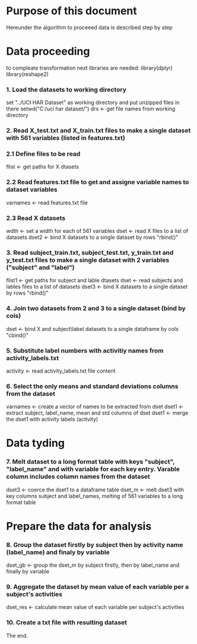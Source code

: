 # Purpose of this document
Hereunder the algorithm to proceeed data is described step by step

# Data proceeding
to compleate transformation next libraries are needed:
library(dplyr)
library(reshape2)
### 1. Load the datasets to working directory
set "../UCI HAR Dataset" as working directory and put unzipped files in there
setwd("C:/uci har dataset/")
drs <- get file names from working directory
### 2. Read X_test.txt and X_train.txt files to make a single dataset with 561 variables (listed in features.txt)
### 2.1 Define files to be read
flist <- get paths for X dtasets
### 2.2 Read features.txt file to get and assigne variable names to dataset variables
varnames <- read features.txt file
### 2.3 Read X datasets
wdth <- set a width for each of 561 variables
dset <- read X files to a list of datasets
dset2 <- bind X datasets to a single dataset by rows "rbind()"
### 3. Read subject_train.txt, subject_test.txt, y_train.txt and y_test.txt files to make a single dataset with 2 variables ("subject" and "label")
flist1 <- get paths for subject and lable dtasets
dset <- read subjects and lables files to a list of datasets
dset3 <- bind X datasets to a single dataset by rows "rbind()"
### 4. Join two datasets from 2 and 3 to a single dataset (bind by cols)
dset <- bind X and subject\label datasets to a single dataframe by cols "cbind()"
### 5. Substitute label numbers with activitiy names from activity_labels.txt
activity <- read activity_labels.txt file content
### 6. Select the only means and standard deviations columns from the dataset
varnames <- create a vector of names to be extracted from dset
dset1 <- extract subject, label_name, mean and std columns of dset
dset1 <- merge the dset1 with activity labels (activity)

# Data tyding
### 7. Melt dataset to a long format table with keys "subject", "label_name" and with variable for each key entry. Varable column includes column names from the dataset
dset3 <- coerce the dset1 to a dataframe table
dset_m <- melt dset3 with key columns subject and label_names, melting of 561 variables to a long format table

# Prepare the data for analysis
### 8. Group the dataset firstly by subject then by activity name (label_name) and finaly by variable
dset_gb <- group the dset_m by subject firstly, then by label_name and finally by variable
### 9. Aggregate the dataset by mean value of each variable per a subject's activities
dset_res <- calculate mean value of each variable per subject's activities
### 10. Create a txt file with resulting dataset

The end.
